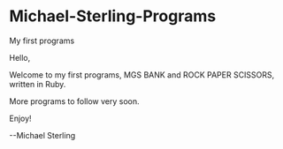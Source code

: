 # Michael-Sterling-Programs
My first programs




Hello,

Welcome to my first programs, MGS BANK and ROCK PAPER SCISSORS, written in Ruby.

More programs to follow very soon.

Enjoy!

--Michael Sterling
